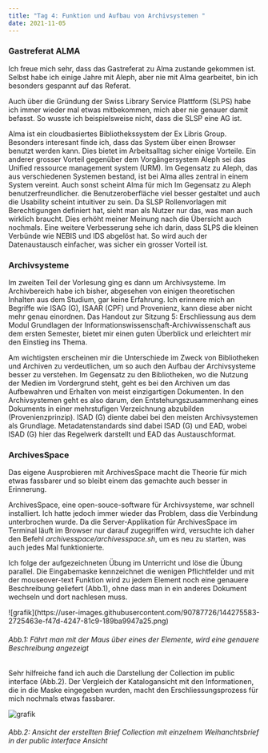 ```yaml
---
title: "Tag 4: Funktion und Aufbau von Archivsystemen "
date: 2021-11-05
---
```

<h3>Gastreferat ALMA </h3>
<p>Ich freue mich sehr, dass das Gastreferat zu Alma zustande gekommen ist. Selbst habe ich einige Jahre mit Aleph, aber nie mit Alma gearbeitet, bin ich besonders gespannt auf das Referat. </p> 
<p>Auch über die Gründung der Swiss Library Service Plattform (SLPS) habe ich immer wieder mal etwas mitbekommen, mich aber nie genauer damit befasst. So wusste ich beispielsweise nicht, dass die SLSP eine AG ist.</p>
<p>Alma ist ein cloudbasiertes Bibliothekssystem der Ex Libris Group. Besonders interesant finde ich, dass das System über einen Browser benutzt werden kann. Dies bietet im Arbeitsalltag sicher einige Vorteile. Ein anderer grosser Vorteil gegenüber dem Vorgängersystem Aleph sei das Unified ressource management system (URM). Im Gegensatz zu Aleph, das aus verschiedenen Systemen bestand, ist bei Alma alles zentral in einem System vereint. Auch sonst scheint Alma für mich Im Gegensatz zu Aleph benutzerfreundlicher. die Benutzeroberfläche viel besser gestaltet und auch die Usability scheint intuitiver zu sein. Da SLSP Rollenvorlagen mit Berechtigungen definiert hat, sieht man als Nutzer nur das, was man auch wirklich braucht. Dies erhöht meiner Meinung nach die Übersicht auch nochmals. Eine weitere Verbesserung sehe ich darin, dass SLPS die kleinen Verbünde wie NEBIS und IDS abgelöst hat. So wird auch der Datenaustausch einfacher, was sicher ein grosser Vorteil ist.</p>
<h3>Archivsysteme </h3>
<p>Im zweiten Teil der Vorlesung ging es dann um Archivsysteme. Im Archivbereich habe ich bisher, abgesehen von einigen theoretischen Inhalten aus dem Studium, gar keine Erfahrung. Ich erinnere mich an Begriffe wie ISAG (G), ISAAR (CPF) und Provenienz, kann diese aber nicht mehr genau einordnen. Das Handout zur Sitzung 5: Erschliessung aus dem Modul Grundlagen der Informationswissenschaft-Archivwissenschaft aus dem ersten Semester, bietet mir einen guten Überblick und erleichtert mir den Einstieg ins Thema. </p>
<p>Am wichtigsten erscheinen mir die Unterschiede im Zweck von Bibliotheken und Archiven zu verdeutlichen, um so auch den Aufbau der Archivsysteme besser zu verstehen. Im Gegensatz zu den Bibliotheken, wo die Nutzung der Medien im Vordergrund steht, geht es bei den Archiven um das Aufbewahren und Erhalten von meist einzigartigen Dokumenten. In den Archivsystemen geht es also darum, den Entstehungszusammenhang eines Dokuments in einer mehrstufigen Verzeichnung abzubilden (Provenienzprinzip). ISAD (G) diente dabei bei den meisten Archivsystemen als Grundlage. Metadatenstandards sind dabei ISAD (G) und EAD, wobei ISAD (G) hier das Regelwerk darstellt und EAD das Austauschformat.</p>
<h3>ArchivesSpace</h3>
<p>Das eigene Ausprobieren mit ArchivesSpace macht die Theorie für mich etwas fassbarer und so bleibt einem das gemachte auch besser in Erinnerung. </p>
<p>ArchivesSpace, eine open-souce-software für Archivsysteme, war schnell installiert. Ich hatte jedoch immer wieder das Problem, dass die Verbindung unterbrochen wurde. Da die Server-Applikation für ArchivesSpace im Terminal läuft im Browser nur darauf zugegriffen wird, versuchte ich daher den Befehl <i>archivesspace/archivesspace.sh</i>, um es neu zu starten, was auch jedes Mal funktionierte. </p> 
<p>Ich folge der aufgezeichneten Übung im Unterricht und löse die Übung parallel. Die Eingabemaske kennzeichnet die wenigen Pflichtfelder und mit der mouseover-text Funktion wird zu jedem Element noch eine genauere Beschreibung geliefert (Abb.1), ohne dass man in ein anderes Dokument wechseln und dort nachlesen muss. </p>
![grafik](https://user-images.githubusercontent.com/90787726/144275583-2725463e-f47d-4247-81c9-189ba9947a25.png)
<h6><i>Abb.1: Fährt man mit der Maus über eines der Elemente, wird eine genauere Beschreibung angezeigt</i></h6>
<p>Sehr hilfreiche fand ich auch die Darstellung der Collection im public interface (Abb.2). Der Vergleich der Katalogansicht mit den Informationen, die in die Maske eingegeben wurden, macht den Erschliessungsprozess für mich nochmals etwas fassbarer.</p>

![grafik](https://user-images.githubusercontent.com/90787726/144275279-35f0c48f-5eac-4ba0-8ca6-594a3d5ad909.png)
<h6><i>Abb.2: Ansicht der erstellten Brief Collection mit einzelnem Weihanchtsbrief in der public interface Ansicht</i></h6>
